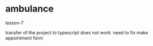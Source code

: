 # ambulance
lesson-7

transfer of the project to typescript
does not work. 
need to fix make appointment form